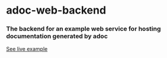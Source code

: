 # adoc-web-backend
### The backend for an example web service for hosting documentation generated by adoc
[See live example](https://adoc.herokuapp.com)
